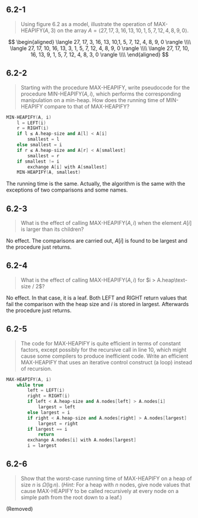## 6.2-1

> Using figure 6.2 as a model, illustrate the operation of $\text{MAX-HEAPIFY}(A, 3)$ on the array $A = \langle 27, 17, 3, 16, 13, 10, 1, 5, 7, 12, 4, 8, 9, 0 \rangle$.

$$
\begin{aligned}
\langle 27, 17, 3,  16, 13, 10,1, 5, 7, 12, 4, 8, 9, 0 \rangle \\\\
\langle 27, 17, 10, 16, 13, 3, 1, 5, 7, 12, 4, 8, 9, 0 \rangle \\\\
\langle 27, 17, 10, 16, 13, 9, 1, 5, 7, 12, 4, 8, 3, 0 \rangle \\\\
\end{aligned}
$$

## 6.2-2

> Starting with the procedure $\text{MAX-HEAPIFY}$, write pseudocode for the procedure $\text{MIN-HEAPIFY}(A, i)$, which performs the corresponding manipulation on a min-heap. How does the running time of $\text{MIN-HEAPIFY}$ compare to that of $\text{MAX-HEAPIFY}$?

```cpp
MIN-HEAPIFY(A, i)
    l = LEFT(i)
    r = RIGHT(i)
    if l ≤ A.heap-size and A[l] < A[i]
        smallest = l
    else smallest = i
    if r ≤ A.heap-size and A[r] < A[smallest]
        smallest = r
    if smallest != i
        exchange A[i] with A[smallest]
    MIN-HEAPIFY(A, smallest)
```

The running time is the same. Actually, the algorithm is the same with the exceptions of two comparisons and some names.

## 6.2-3

> What is the effect of calling $\text{MAX-HEAPIFY}(A, i)$ when the element $A[i]$ is larger than its children?

No effect. The comparisons are carried out, $A[i]$ is found to be largest and the procedure just returns.

## 6.2-4

> What is the effect of calling $\text{MAX-HEAPIFY}(A, i)$ for $i > A.heap\text-size / 2$?

No effect. In that case, it is a leaf. Both $\text{LEFT}$ and $\text{RIGHT}$ return values that fail the comparison with the heap size and $i$ is stored in largest. Afterwards the procedure just returns.

## 6.2-5

> The code for $\text{MAX-HEAPIFY}$ is quite efficient in terms of constant factors, except possibly for the recursive call in line 10, which might cause some compilers to produce inefficient code. Write an efficient $\text{MAX-HEAPIFY}$ that uses an iterative control construct (a loop) instead of recursion.

```cpp
MAX-HEAPIFY(A, i)
    while true
        left = LEFT(i)
        right = RIGHT(i)
        if left < A.heap-size and A.nodes[left] > A.nodes[i]
            largest = left
        else largest = i
        if right < A.heap-size and A.nodes[right] > A.nodes[largest]
            largest = right
        if largest == i
            return
        exchange A.nodes[i] with A.nodes[largest]
        i = largest
```

## 6.2-6

> Show that the worst-case running time of $\text{MAX-HEAPIFY}$ on a heap of size $n$ is $\Omega(\lg n)$. ($\textit{Hint:}$ For a heap with $n$ nodes, give node values that cause $\text{MAX-HEAPIFY}$ to be called recursively at every node on a simple path from the root down to a leaf.)

(Removed)
